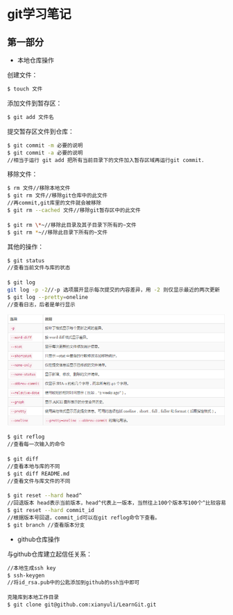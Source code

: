 git学习笔记
========
第一部分
--------

* 本地仓库操作		

创建文件：
```bash
$ touch 文件
```
添加文件到暂存区：
```bash
$ git add 文件名
```
提交暂存区文件到仓库：
```bash
$ git commit -m 必要的说明	
$ git commit -a 必要的说明	
//相当于运行 git add 把所有当前目录下的文件加入暂存区域再运行git commit.
```
移除文件：
```bash
$ rm 文件//移除本地文件
$ git rm 文件//移除git仓库中的此文件
//再commit,git库里的文件就会被移除
$ git rm --cached 文件//移除git暂存区中的此文件

$ git rm \*~//移除此目录及其子目录下所有的~文件
$ git rm *~//移除此目录下所有的~文件
```

其他的操作：
```bash
$ git status
//查看当前文件与库的状态

$ git log
git log -p -2//-p 选项展开显示每次提交的内容差异，用 -2 则仅显示最近的两次更新
$ git log --pretty=oneline 
//查看日志，后者是单行显示
```
![pic](https://github.com/xianyuli/LearnGit/raw/master/pic/log语法.png "log语法")
```bash
$ git reflog 
//查看每一次输入的命令

$ git diff 
//查看本地与库的不同
$ git diff README.md
//查看文件与库文件的不同

$ git reset --hard head^ 
//回退版本 head表示当前版本，head^代表上一版本，当然往上100个版本写100个^比较容易数不过来，所以写成HEAD~100。
$ git reset --hard commit_id 
//根据版本号回退，commit_id可以在git reflog命令下查看。
$ git branch //查看版本分支

```


* github仓库操作
	
与github仓库建立起信任关系：
```bash
//本地生成ssh key
$ ssh-keygen
//将id_rsa.pub中的公匙添加到github的ssh当中即可

克隆库到本地工作目录
$ git clone git@github.com:xianyuli/LearnGit.git


```